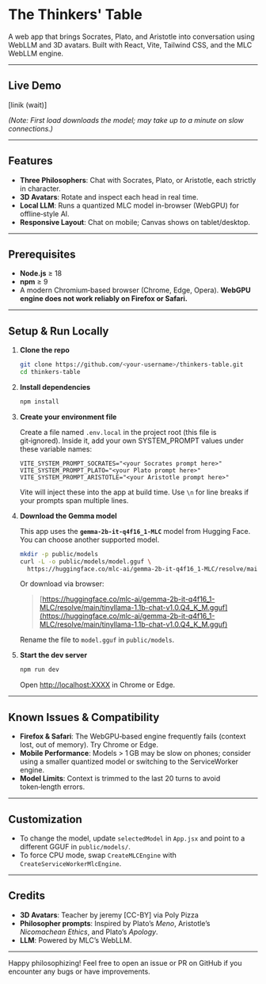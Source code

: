 # The Thinkers' Table

A web app that brings Socrates, Plato, and Aristotle into conversation using WebLLM and 3D avatars. Built with React, Vite, Tailwind CSS, and the MLC WebLLM engine.

---

## Live Demo

\[linik (wait)]

_(Note: First load downloads the model; may take up to a minute on slow connections.)_

---

## Features

- **Three Philosophers**: Chat with Socrates, Plato, or Aristotle, each strictly in character.
- **3D Avatars**: Rotate and inspect each head in real time.
- **Local LLM**: Runs a quantized MLC model in-browser (WebGPU) for offline‑style AI.
- **Responsive Layout**: Chat on mobile; Canvas shows on tablet/desktop.

---

## Prerequisites

- **Node.js** ≥ 18
- **npm** ≥ 9
- A modern Chromium‑based browser (Chrome, Edge, Opera). **WebGPU engine does not work reliably on Firefox or Safari.**

---

## Setup & Run Locally

1. **Clone the repo**

   ```bash
   git clone https://github.com/<your‑username>/thinkers-table.git
   cd thinkers-table
   ```

2. **Install dependencies**

   ```bash
   npm install
   ```

3. **Create your environment file**

   Create a file named `.env.local` in the project root (this file is git‑ignored).
   Inside it, add your own SYSTEM_PROMPT values under these variable names:

   ```dotenv
   VITE_SYSTEM_PROMPT_SOCRATES="<your Socrates prompt here>"
   VITE_SYSTEM_PROMPT_PLATO="<your Plato prompt here>"
   VITE_SYSTEM_PROMPT_ARISTOTLE="<your Aristotle prompt here>"
   ```

   Vite will inject these into the app at build time.
   Use `\n` for line breaks if your prompts span multiple lines.

4. **Download the Gemma model**

   This app uses the **`gemma-2b-it-q4f16_1-MLC`** model from Hugging Face. You can choose another supported model.

   ```bash
   mkdir -p public/models
   curl -L -o public/models/model.gguf \
     https://huggingface.co/mlc-ai/gemma-2b-it-q4f16_1-MLC/resolve/main/tinyllama-1.1b-chat-v1.0.Q4_K_M.gguf
   ```

   Or download via browser:

   > [https://huggingface.co/mlc-ai/gemma-2b-it-q4f16_1-MLC/resolve/main/tinyllama-1.1b-chat-v1.0.Q4_K_M.gguf](https://huggingface.co/mlc-ai/gemma-2b-it-q4f16_1-MLC/resolve/main/tinyllama-1.1b-chat-v1.0.Q4_K_M.gguf)

   Rename the file to `model.gguf` in `public/models`.

5. **Start the dev server**

   ```bash
   npm run dev
   ```

   Open [http://localhost:XXXX](http://localhost:XXXX) in Chrome or Edge.

---

## Known Issues & Compatibility

- **Firefox & Safari**: The WebGPU‑based engine frequently fails (context lost, out of memory). Try Chrome or Edge.
- **Mobile Performance**: Models > 1 GB may be slow on phones; consider using a smaller quantized model or switching to the ServiceWorker engine.
- **Model Limits**: Context is trimmed to the last 20 turns to avoid token‑length errors.

---

## Customization

- To change the model, update `selectedModel` in `App.jsx` and point to a different GGUF in `public/models/`.
- To force CPU mode, swap `CreateMLCEngine` with `CreateServiceWorkerMlcEngine`.

---

## Credits

- **3D Avatars**: Teacher by jeremy \[CC-BY] via Poly Pizza
- **Philosopher prompts**: Inspired by Plato’s _Meno_, Aristotle’s _Nicomachean Ethics_, and Plato’s _Apology_.
- **LLM**: Powered by MLC’s WebLLM.

---

Happy philosophizing! Feel free to open an issue or PR on GitHub if you encounter any bugs or have improvements.
